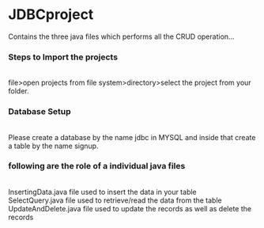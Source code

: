 # JDBCproject
Contains the three java files which performs all the CRUD operation...</br>
<h3>Steps to Import the projects</h3></br>
file>open projects from file system>directory>select the project from your folder.</br>
<h3>Database Setup</h3></br>
Please create a database by the name jdbc in MYSQL and inside that create a table by the name signup.</br>
<h3>following are the role of a individual java files</h3></br>
InsertingData.java file used to insert the data in your table</br>
SelectQuery.java file used to retrieve/read the data from the table</br>
UpdateAndDelete.java file used to update the records as well as delete the records</br></br></br>

